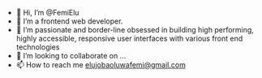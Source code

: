 - 👋 Hi, I’m @FemiElu
- 👀 I’m a frontend web developer.
- 🌱 I’m passionate and border-line obsessed in building high performing, highly accessible, responsive user interfaces with various front end technologies
- 💞️ I’m looking to collaborate on ...
- 📫 How to reach me elujobaoluwafemi@gmail.com

<!---
FemiElu/FemiElu is a ✨ special ✨ repository because its `README.md` (this file) appears on your GitHub profile.
You can click the Preview link to take a look at your changes.
--->
